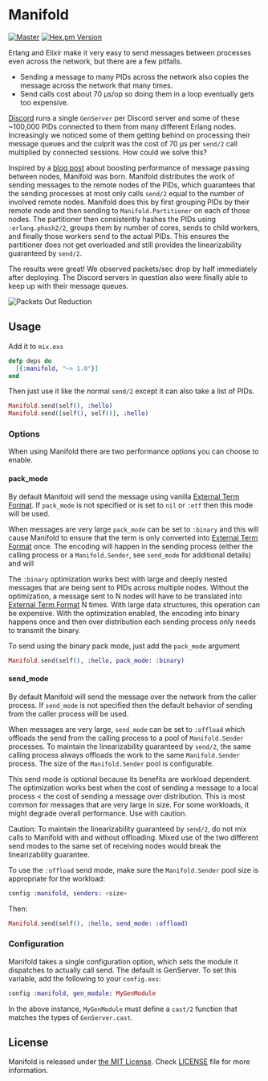 # Manifold

[![Master](https://travis-ci.org/discordapp/manifold.svg?branch=master)](https://travis-ci.org/discordapp/manifold)
[![Hex.pm Version](http://img.shields.io/hexpm/v/manifold.svg?style=flat)](https://hex.pm/packages/manifold)

Erlang and Elixir make it very easy to send messages between processes even across the network, but there are a few pitfalls.

- Sending a message to many PIDs across the network also copies the message across the network that many times.
- Send calls cost about 70 µs/op so doing them in a loop eventually gets too expensive.

[Discord](https://discord.com) runs a single `GenServer` per Discord server and some of these ~100,000 PIDs connected to them from many different Erlang nodes. Increasingly we noticed some of them getting behind on processing their message queues and the culprit was the cost of 70 µs per `send/2` call multiplied by connected sessions. How could we solve this?

Inspired by a [blog post](http://www.ostinelli.net/boost-message-passing-between-erlang-nodes/) about boosting performance of message passing between nodes, Manifold was born. Manifold distributes the work of sending messages to the remote nodes of the PIDs, which guarantees that the sending processes at most only calls `send/2` equal to the number of involved remote nodes. Manifold does this by first grouping PIDs by their remote node and then sending to `Manifold.Partitioner` on each of those nodes. The partitioner then consistently hashes the PIDs using `:erlang.phash2/2`, groups them by number of cores, sends to child workers, and finally those workers send to the actual PIDs. This ensures the partitioner does not get overloaded and still provides the linearizability guaranteed by `send/2`.

The results were great! We observed packets/sec drop by half immediately after deploying. The Discord servers in question also were finally able to keep up with their message queues.

![Packets Out Reduction](priv/packets.png)

## Usage

Add it to `mix.exs`

```elixir
defp deps do
  [{:manifold, "~> 1.0"}]
end
```

Then just use it like the normal `send/2` except it can also take a list of PIDs.

```elixir
Manifold.send(self(), :hello)
Manifold.send([self(), self()], :hello)
```

### Options

When using Manifold there are two performance options you can choose to enable.

#### pack_mode

By default Manifold will send the message using vanilla [External Term Format](https://www.erlang.org/doc/apps/erts/erl_ext_dist.html).  If `pack_mode` is not specified or is set to `nil` or `:etf` then this mode will be used.

When messages are very large `pack_mode` can be set to `:binary` and this will cause Manifold to ensure that the term is only converted into [External Term Format](https://www.erlang.org/doc/apps/erts/erl_ext_dist.html) once.  The encoding will happen in the sending process (either the calling process or a `Manifold.Sender`, see `send_mode` for additional details) and will 

The `:binary` optimization works best with large and deeply nested messages that are being sent to PIDs across multiple nodes.  Without the optimization, a message sent to N nodes will have to be translated into [External Term Format](https://www.erlang.org/doc/apps/erts/erl_ext_dist.html) N times.  With large data structures, this operation can be expensive.  With the optimization enabled, the encoding into binary happens once and then over distribution each sending process only needs to transmit the binary.

To send using the binary pack mode, just add the `pack_mode` argument

```elixir
Manifold.send(self(), :hello, pack_mode: :binary)
```

#### send_mode

By default Manifold will send the message over the network from the caller process.  If `send_mode` is not specified then the default behavior of sending from the caller process will be used.

When messages are very large, `send_mode` can be set to `:offload` which offloads the send from the calling process to a pool of `Manifold.Sender` processes. To maintain the linearizability guaranteed by `send/2`, the same calling process
always offloads the work to the same `Manifold.Sender` process. The size of the `Manifold.Sender` pool is configurable. 

This send mode is optional because its benefits are workload dependent.  The optimization works best when the cost of sending a message to a local process < the cost of sending a message over distribution.  This is most common for messages that are very large in size. For some workloads, it might degrade overall performance. Use with caution.

Caution: To maintain the linearizability guaranteed by `send/2`, do not mix calls to Manifold with and without offloading. Mixed use of the two different send modes to the same set of receiving nodes would break the linearizability guarantee.

To use the `:offload` send mode, make sure the `Manifold.Sender` pool size is appropriate for the workload:

```elixir
config :manifold, senders: <size>
```

Then:

```elixir
Manifold.send(self(), :hello, send_mode: :offload)
```

### Configuration

Manifold takes a single configuration option, which sets the module it dispatches to actually call send. The default
is GenServer. To set this variable, add the following to your `config.exs`:

```elixir
config :manifold, gen_module: MyGenModule
```

In the above instance, `MyGenModule` must define a `cast/2` function that matches the types of `GenServer.cast`.


## License

Manifold is released under [the MIT License](LICENSE).
Check [LICENSE](LICENSE) file for more information.
